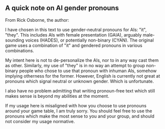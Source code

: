 ## A quick note on AI gender pronouns

From Rick Osborne, the author:

I have chosen in this text to use gender-neutral pronouns for AIs: "it", "they".
This includes AIs with female presentation (GAIA), arguably male-sounding voices (HADES), or potentially non-binary (CYAN).
The original game uses a combination of "it" and gendered pronouns in various combinations.

My intent here is not to de-personalize the AIs, nor to in any way cast them as other.
Similarly, my use of "they" is in no way an attempt to group non-binary people who chose to use that pronoun with inhuman AIs, somehow implying otherness for the former.
However, English is currently not great at pronouns which signal neutral or unknown gender.
Which is unfortunate.

I also have no problem admitting that writing pronoun-free text which still makes sense is beyond my abilities at the moment.

If my usage here is misaligned with how you choose to use pronouns around your game table, I am truly sorry.
You should feel free to use the pronouns which make the most sense to you and your group, and should not consider my usage normative.
